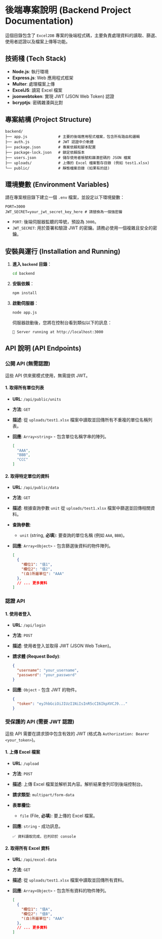 # 後端專案說明 (Backend Project Documentation)

這個目錄包含了 `Excel2DB` 專案的後端程式碼，主要負責處理資料的讀取、篩選、使用者認證以及檔案上傳等功能。

## 技術棧 (Tech Stack)

*   **Node.js**: 執行環境
*   **Express.js**: Web 應用程式框架
*   **Multer**: 處理檔案上傳
*   **ExcelJS**: 讀寫 Excel 檔案
*   **jsonwebtoken**: 實現 JWT (JSON Web Token) 認證
*   **bcryptjs**: 密碼雜湊與比對

## 專案結構 (Project Structure)

```
backend/
├── app.js              # 主要的後端應用程式檔案，包含所有路由和邏輯
├── auth.js             # JWT 認證中介軟體
├── package.json        # 專案依賴和腳本配置
├── package-lock.json   # 鎖定依賴版本
├── users.json          # 儲存使用者帳號和雜湊密碼的 JSON 檔案
├── uploads/            # 上傳的 Excel 檔案暫存目錄 (例如 test1.xlsx)
└── public/             # 靜態檔案目錄 (如果有的話)
```

## 環境變數 (Environment Variables)

請在專案根目錄下建立一個 `.env` 檔案，並設定以下環境變數：

```dotenv
PORT=3000
JWT_SECRET=your_jwt_secret_key_here # 請替換為一個強密鑰
```

*   `PORT`: 後端伺服器監聽的埠號，預設為 `3000`。
*   `JWT_SECRET`: 用於簽署和驗證 JWT 的密鑰。請務必使用一個複雜且安全的密鑰。

## 安裝與運行 (Installation and Running)

1.  **進入 `backend` 目錄**：

    ```bash
    cd backend
    ```

2.  **安裝依賴**：

    ```bash
    npm install
    ```

3.  **啟動伺服器**：

    ```bash
    node app.js
    ```

    伺服器啟動後，您將在控制台看到類似以下的訊息：

    ```
    🚀 Server running at http://localhost:3000
    ```

## API 說明 (API Endpoints)

### 公開 API (無需認證)

這些 API 供來賓模式使用，無需提供 JWT。

#### 1. 取得所有單位列表

*   **URL**: `/api/public/units`
*   **方法**: `GET`
*   **描述**: 從 `uploads/test1.xlsx` 檔案中讀取並回傳所有不重複的單位名稱列表。
*   **回應**: `Array<string>` - 包含單位名稱字串的陣列。

    ```json
    [
      "AAA",
      "BBB",
      "CCC"
    ]
    ```

#### 2. 取得特定單位的資料

*   **URL**: `/api/public/data`
*   **方法**: `GET`
*   **描述**: 根據查詢參數 `unit` 從 `uploads/test1.xlsx` 檔案中篩選並回傳相關資料。
*   **查詢參數**: 
    *   `unit` (string, **必填**): 要查詢的單位名稱 (例如 `AAA`, `BBB`)。
*   **回應**: `Array<Object>` - 包含篩選後資料的物件陣列。

    ```json
    [
      {
        "欄位1": "值1",
        "欄位2": "值2",
        "(自)所屬單位": "AAA"
      },
      // ... 更多資料
    ]
    ```

### 認證 API

#### 1. 使用者登入

*   **URL**: `/api/login`
*   **方法**: `POST`
*   **描述**: 使用者登入並取得 JWT (JSON Web Token)。
*   **請求體 (Request Body)**:

    ```json
    {
      "username": "your_username",
      "password": "your_password"
    }
    ```

*   **回應**: `Object` - 包含 JWT 的物件。

    ```json
    {
      "token": "eyJhbGciOiJIUzI1NiIsInR5cCI6IkpXVCJ9..."
    }
    ```

### 受保護的 API (需要 JWT 認證)

這些 API 需要在請求頭中包含有效的 JWT (格式為 `Authorization: Bearer <your_token>`)。

#### 1. 上傳 Excel 檔案

*   **URL**: `/upload`
*   **方法**: `POST`
*   **描述**: 上傳 Excel 檔案並解析其內容。解析結果會列印到後端控制台。
*   **請求類型**: `multipart/form-data`
*   **表單欄位**: 
    *   `file` (File, **必填**): 要上傳的 Excel 檔案。
*   **回應**: `string` - 成功訊息。

    ```
    ✅ 資料讀取完成，已列印於 console
    ```

#### 2. 取得所有 Excel 資料

*   **URL**: `/api/excel-data`
*   **方法**: `GET`
*   **描述**: 從 `uploads/test1.xlsx` 檔案中讀取並回傳所有資料。
*   **回應**: `Array<Object>` - 包含所有資料的物件陣列。

    ```json
    [
      {
        "欄位1": "值A",
        "欄位2": "值B",
        "(自)所屬單位": "AAA"
      },
      // ... 更多資料
    ]
    ```
